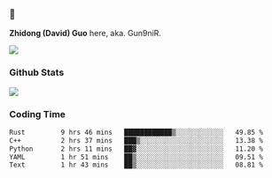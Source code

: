 ### 👋 

**Zhidong (David) Guo** here, aka. Gun9niR.

![](https://komarev.com/ghpvc/?username=Gun9niR&label=Total+Views)

### Github Stats

<img src="https://github-readme-stats.vercel.app/api?username=Gun9niR&count_private=true&show_icons=true&theme=vue-dark&hide_title=true">

### Coding Time

<!--START_SECTION:waka-->

```txt
Rust         9 hrs 46 mins   ████████████▒░░░░░░░░░░░░   49.85 %
C++          2 hrs 37 mins   ███▒░░░░░░░░░░░░░░░░░░░░░   13.38 %
Python       2 hrs 11 mins   ██▓░░░░░░░░░░░░░░░░░░░░░░   11.20 %
YAML         1 hr 51 mins    ██▒░░░░░░░░░░░░░░░░░░░░░░   09.51 %
Text         1 hr 43 mins    ██▒░░░░░░░░░░░░░░░░░░░░░░   08.81 %
```

<!--END_SECTION:waka-->
